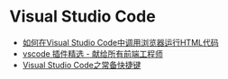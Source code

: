 # Visual Studio Code

- [ 如何在Visual Studio Code中调用浏览器运行HTML代码 ](http://blog.csdn.net/yushulx/article/details/45504387)
- [vscode 插件精选 - 献给所有前端工程师](https://segmentfault.com/a/1190000006697219)
- [Visual Studio Code之常备快捷键](http://blog.csdn.net/u010019717/article/details/50443970)





